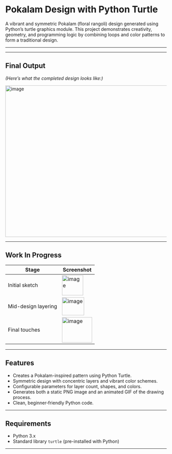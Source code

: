 # Pokalam Design with Python Turtle

A vibrant and symmetric Pokalam (floral rangoli) design generated using Python’s turtle graphics module. This project demonstrates creativity, geometry, and programming logic by combining loops and color patterns to form a traditional design.

---


---

##  Final Output

*(Here’s what the completed design looks like:)*

<img width="553.5" height="472" alt="image" src="https://github.com/user-attachments/assets/71c96a18-ad3c-4d93-86c4-b35d0cd61964" />


---

##  Work In Progress



| Stage       | Screenshot     |
|-------------|----------------|
| Initial sketch | <img width="65.2" height="63.8" alt="image" src="https://github.com/user-attachments/assets/bb673f8c-c7f9-4dd8-9d94-9b2a367d3be8" />|
| Mid-design layering |<img width="68.8" height="55.4" alt="image" src="https://github.com/user-attachments/assets/f41ff32e-1e6a-4717-b31c-130826062500" />|
| Final touches |<img width="93.6" height="79.0" alt="image" src="https://github.com/user-attachments/assets/d30a548c-adcc-403e-8d41-2b4dbcc267c2" /> |

---

##  Features

- Creates a Pokalam-inspired pattern using Python Turtle.
- Symmetric design with concentric layers and vibrant color schemes.
- Configurable parameters for layer count, shapes, and colors.
- Generates both a static PNG image and an animated GIF of the drawing process.
- Clean, beginner‑friendly Python code.

---

##  Requirements

- Python 3.x
- Standard library `turtle` (pre-installed with Python)

---
